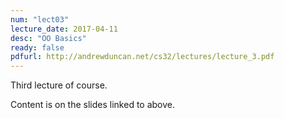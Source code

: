 ```yaml
---
num: "lect03"
lecture_date: 2017-04-11
desc: "OO Basics"
ready: false
pdfurl: http://andrewduncan.net/cs32/lectures/lecture_3.pdf
---
```



Third lecture of course.

Content is on the slides linked to above.




